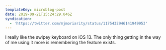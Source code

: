 ```yaml
---
templateKey: microblog-post
date: 2019-09-21T15:24:29.046Z
syndication:
  - 'https://twitter.com/mjmoriarity/status/1175432946141949953'
---
```


I really like the swipey keyboard on iOS 13. The only thing getting in the way of me using it more is remembering the feature exists.
